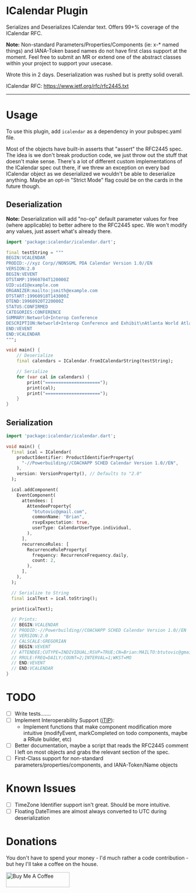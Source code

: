 # ICalendar Plugin

Serializes and Deserializes ICalendar text. Offers 99+% coverage of the ICalendar RFC.

**Note:** Non-standard Parameters/Properties/Components (ie: x-\* named things) and IANA-Token based names do not have first class support at the moment. Feel free to submit an MR or extend one of the abstract classes within your project to support your usecase.

Wrote this in 2 days. Deserialization was rushed but is pretty solid overall.

ICalendar RFC: https://www.ietf.org/rfc/rfc2445.txt

---

# Usage

To use this plugin, add `icalendar` as a dependency in your pubspec.yaml file.

Most of the objects have built-in asserts that "assert" the RFC2445 spec. The idea is we don't break production code, we just throw out the stuff that doesn't make sense. There's a lot of different custom implementations of the ICalendar spec out there, if we threw an exception on every bad ICalendar object as we deserialized we wouldn't be able to deserialize anything. Maybe an opt-in "Strict Mode" flag could be on the cards in the future though.

## Deserialization

**Note:** Deserialization will add "no-op" default parameter values for free (where applicable) to better adhere to the RFC2445 spec. We won't modify any values, just assert what's already there.

```dart
import 'package:icalendar/icalendar.dart';

final testString = """
BEGIN:VCALENDAR
PRODID:-//xyz Corp//NONSGML PDA Calendar Version 1.0//EN
VERSION:2.0
BEGIN:VEVENT
DTSTAMP:19960704T120000Z
UID:uid1@example.com
ORGANIZER:mailto:jsmith@example.com
DTSTART:19960918T143000Z
DTEND:19960920T220000Z
STATUS:CONFIRMED
CATEGORIES:CONFERENCE
SUMMARY:Networld+Interop Conference
DESCRIPTION:Networld+Interop Conference and Exhibit\nAtlanta World Atlanta\, Georgia
END:VEVENT
END:VCALENDAR
""";

void main() {
    // Deserialize
    final calendars = ICalendar.fromICalendarString(testString);

    // Serialize
    for (var cal in calendars) {
        print("=====================");
        print(cal);
        print("=====================");
    }
}

```

## Serialization

```dart
import 'package:icalendar/icalendar.dart';

void main() {
  final ical = ICalendar(
    productIdentifier: ProductIdentifierProperty(
      "-//Powerbuilding//COACHAPP SCHED Calendar Version 1.0//EN",
    ),
    version: VersionProperty(), // Defaults to "2.0"
  );

  ical.addComponent(
    EventComponent(
      attendees: [
        AttendeeProperty(
          "btutovic@gmail.com",
          commonName: "Brian",
          rsvpExpectation: true,
          userType: CalendarUserType.individual,
        ),
      ],
      recurrenceRules: [
        RecurrenceRuleProperty(
          frequency: RecurrenceFrequency.daily,
          count: 2,
        ),
      ],
    ),
  );

  // Serialize to String
  final icalText = ical.toString();

  print(icalText);

  // Prints:
  // BEGIN:VCALENDAR
  // PRODID:-//Powerbuilding//COACHAPP SCHED Calendar Version 1.0//EN
  // VERSION:2.0
  // CALSCALE:GREGORIAN
  // BEGIN:VEVENT
  // ATTENDEE;CUTYPE=INDIVIDUAL;RSVP=TRUE;CN=Brian:MAILTO:btutovic@gmail.com
  // RRULE:FREQ=DAILY;COUNT=2;INTERVAL=1;WKST=MO
  // END:VEVENT
  // END:VCALENDAR
}
```

# TODO

- [ ] Write tests.......
- [ ] Implement Interoperability Support ([iTIP](https://datatracker.ietf.org/doc/html/rfc5546)):
  - Implement functions that make component modification more intuitive (modifyEvent, markCompleted on todo components, maybe a RRule builder, etc)
- [ ] Better documentation, maybe a script that reads the RFC2445 comment I left on most objects and grabs the relevant section of the spec.
- [ ] First-Class support for non-standard parameters/properties/components, and IANA-Token/Name objects

# Known Issues

- [ ] TimeZone Identifier support isn't great. Should be more intuitive.
- [ ] Floating DateTimes are almost always converted to UTC during deserialization

# Donations

You don't have to spend your money - I'd much rather a code contribution - but hey I'll take a coffee on the house.

<a href="https://www.buymeacoffee.com/btutovic" target="_blank"><img src="https://cdn.buymeacoffee.com/buttons/default-orange.png" alt="Buy Me A Coffee" height="41" width="174"></a>
